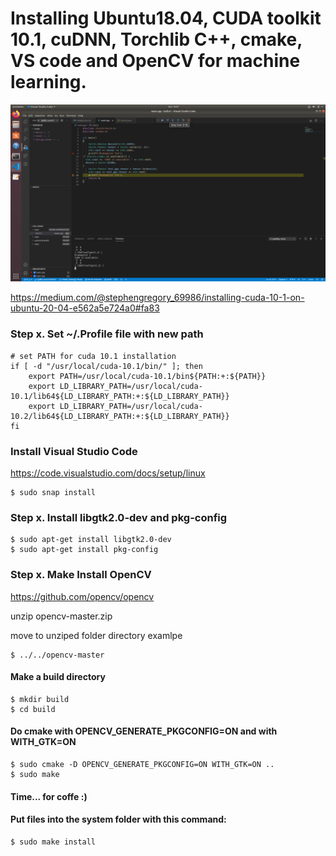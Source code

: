 # Installing Ubuntu18.04, CUDA toolkit 10.1, cuDNN, Torchlib C++, cmake, VS code and OpenCV for machine learning.
![](test_debug.png)

https://medium.com/@stephengregory_69986/installing-cuda-10-1-on-ubuntu-20-04-e562a5e724a0#fa83

### Step x. Set ~/.Profile file with new path
    
    # set PATH for cuda 10.1 installation
    if [ -d "/usr/local/cuda-10.1/bin/" ]; then
        export PATH=/usr/local/cuda-10.1/bin${PATH:+:${PATH}}
        export LD_LIBRARY_PATH=/usr/local/cuda-10.1/lib64${LD_LIBRARY_PATH:+:${LD_LIBRARY_PATH}}
        export LD_LIBRARY_PATH=/usr/local/cuda-10.2/lib64${LD_LIBRARY_PATH:+:${LD_LIBRARY_PATH}}
    fi

### Install Visual Studio Code 
https://code.visualstudio.com/docs/setup/linux

    $ sudo snap install 

### Step x. Install libgtk2.0-dev and pkg-config
    $ sudo apt-get install libgtk2.0-dev
    $ sudo apt-get install pkg-config

### Step x. Make Install OpenCV

https://github.com/opencv/opencv

unzip opencv-master.zip

move to unziped folder directory 
examlpe

    $ ../../opencv-master

#### Make a build directory
    
    $ mkdir build
    $ cd build

#### Do cmake with OPENCV_GENERATE_PKGCONFIG=ON and with WITH_GTK=ON

    $ sudo cmake -D OPENCV_GENERATE_PKGCONFIG=ON WITH_GTK=ON ..
    $ sudo make

#### Time... for coffe :)
#### Put files into the system folder with this command:

    $ sudo make install
    
    


